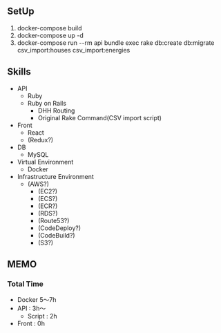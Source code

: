 ## SetUp
1. docker-compose build
2. docker-compose up -d
3. docker-compose run --rm api bundle exec rake db:create db:migrate csv_import:houses csv_import:energies

## Skills
- API
  - Ruby
  - Ruby on Rails
    - DHH Routing
    - Original Rake Command(CSV import script)
- Front
  - React
  - (Redux?)
- DB
   - MySQL
- Virtual Environment
  - Docker
- Infrastructure Environment
  - (AWS?)
    - (EC2?)
    - (ECS?)
    - (ECR?)
    - (RDS?)
    - (Route53?)
    - (CodeDeploy?)
    - (CodeBuild?)
    - (S3?)

## MEMO
### Total Time
- Docker 5〜7h
- API : 3h〜
  - Script : 2h
- Front : 0h
